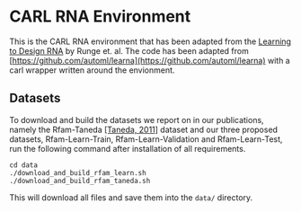 # **CARL RNA Environment**

This is the CARL RNA environment that has been adapted from the [Learning to Design RNA](https://openreview.net/pdf?id=ByfyHh05tQ)  by Runge et. al. The code has been adapted from [https://github.com/automl/learna](https://github.com/automl/learna) with a carl wrapper written around the envionment. 

## Datasets
To download and build the datasets we report on in our publications, namely the Rfam-Taneda [[Taneda, 2011]](https://www.ncbi.nlm.nih.gov/pmc/articles/PMC3169953/pdf/aabc-4-001.pdf) dataset and our three proposed datasets, Rfam-Learn-Train, Rfam-Learn-Validation and Rfam-Learn-Test, run the following command after installation of all requirements.

```
cd data
./download_and_build_rfam_learn.sh
./download_and_build_rfam_taneda.sh
```
This will download all files and save them into the `data/` directory. 
